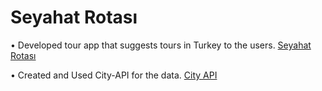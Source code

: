 # Seyahat Rotası

•	Developed tour app that suggests tours in Turkey to the users. [Seyahat Rotası](https://seyahat-rotasi.netlify.app/)    

•	Created and Used City-API for the data. [City API](https://github.com/karadagserhat/City-API) 

